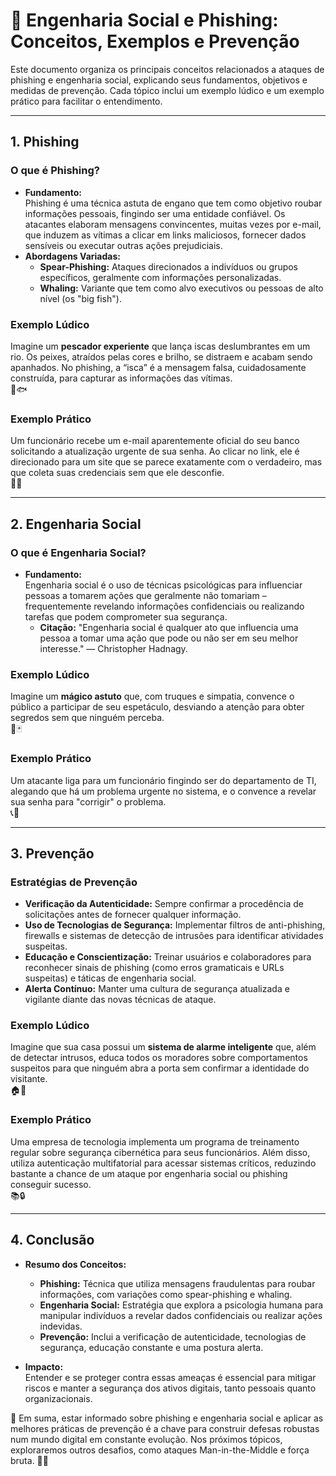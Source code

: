# 🔐 Engenharia Social e Phishing: Conceitos, Exemplos e Prevenção

Este documento organiza os principais conceitos relacionados a ataques de phishing e engenharia social, explicando seus fundamentos, objetivos e medidas de prevenção. Cada tópico inclui um exemplo lúdico e um exemplo prático para facilitar o entendimento.

---

## 1. Phishing

### O que é Phishing?
- **Fundamento:**  
  Phishing é uma técnica astuta de engano que tem como objetivo roubar informações pessoais, fingindo ser uma entidade confiável. Os atacantes elaboram mensagens convincentes, muitas vezes por e-mail, que induzem as vítimas a clicar em links maliciosos, fornecer dados sensíveis ou executar outras ações prejudiciais.
- **Abordagens Variadas:**  
  - **Spear-Phishing:** Ataques direcionados a indivíduos ou grupos específicos, geralmente com informações personalizadas.  
  - **Whaling:** Variante que tem como alvo executivos ou pessoas de alto nível (os "big fish").

### Exemplo Lúdico
Imagine um **pescador experiente** que lança iscas deslumbrantes em um rio. Os peixes, atraídos pelas cores e brilho, se distraem e acabam sendo apanhados. No phishing, a “isca” é a mensagem falsa, cuidadosamente construída, para capturar as informações das vítimas.  
🎣🐟

### Exemplo Prático
Um funcionário recebe um e-mail aparentemente oficial do seu banco solicitando a atualização urgente de sua senha. Ao clicar no link, ele é direcionado para um site que se parece exatamente com o verdadeiro, mas que coleta suas credenciais sem que ele desconfie.  
📧🔗

---

## 2. Engenharia Social

### O que é Engenharia Social?
- **Fundamento:**  
  Engenharia social é o uso de técnicas psicológicas para influenciar pessoas a tomarem ações que geralmente não tomariam – frequentemente revelando informações confidenciais ou realizando tarefas que podem comprometer sua segurança.  
  - **Citação:** "Engenharia social é qualquer ato que influencia uma pessoa a tomar uma ação que pode ou não ser em seu melhor interesse." — Christopher Hadnagy.

### Exemplo Lúdico
Imagine um **mágico astuto** que, com truques e simpatia, convence o público a participar de seu espetáculo, desviando a atenção para obter segredos sem que ninguém perceba.  
🎩🃏

### Exemplo Prático
Um atacante liga para um funcionário fingindo ser do departamento de TI, alegando que há um problema urgente no sistema, e o convence a revelar sua senha para "corrigir" o problema.  
📞👤

---

## 3. Prevenção

### Estratégias de Prevenção
- **Verificação da Autenticidade:** Sempre confirmar a procedência de solicitações antes de fornecer qualquer informação.
- **Uso de Tecnologias de Segurança:** Implementar filtros de anti-phishing, firewalls e sistemas de detecção de intrusões para identificar atividades suspeitas.
- **Educação e Conscientização:** Treinar usuários e colaboradores para reconhecer sinais de phishing (como erros gramaticais e URLs suspeitas) e táticas de engenharia social.
- **Alerta Contínuo:** Manter uma cultura de segurança atualizada e vigilante diante das novas técnicas de ataque.

### Exemplo Lúdico
Imagine que sua casa possui um **sistema de alarme inteligente** que, além de detectar intrusos, educa todos os moradores sobre comportamentos suspeitos para que ninguém abra a porta sem confirmar a identidade do visitante.  
🏠🔔

### Exemplo Prático
Uma empresa de tecnologia implementa um programa de treinamento regular sobre segurança cibernética para seus funcionários. Além disso, utiliza autenticação multifatorial para acessar sistemas críticos, reduzindo bastante a chance de um ataque por engenharia social ou phishing conseguir sucesso.  
📚🔒

---

## 4. Conclusão

- **Resumo dos Conceitos:**
  - **Phishing:** Técnica que utiliza mensagens fraudulentas para roubar informações, com variações como spear-phishing e whaling.
  - **Engenharia Social:** Estratégia que explora a psicologia humana para manipular indivíduos a revelar dados confidenciais ou realizar ações indevidas.
  - **Prevenção:** Inclui a verificação de autenticidade, tecnologias de segurança, educação constante e uma postura alerta.
  
- **Impacto:**  
  Entender e se proteger contra essas ameaças é essencial para mitigar riscos e manter a segurança dos ativos digitais, tanto pessoais quanto organizacionais.

🌟 Em suma, estar informado sobre phishing e engenharia social e aplicar as melhores práticas de prevenção é a chave para construir defesas robustas num mundo digital em constante evolução. Nos próximos tópicos, exploraremos outros desafios, como ataques Man-in-the-Middle e força bruta.
🚀🔐